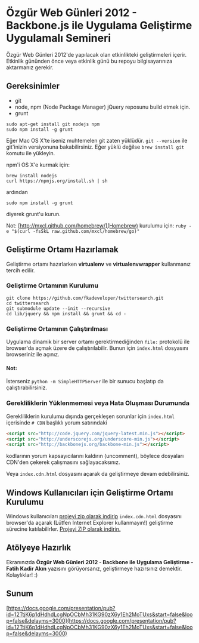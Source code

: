 # Özgür Web Günleri 2012 - Backbone.js ile Uygulama Geliştirme Uygulamalı Semineri 

Özgür Web Günleri 2012'de yapılacak olan etkinlikteki geliştirmeleri içerir. Etkinlik gününden önce
veya etkinlik günü bu repoyu bilgisayarınıza aktarmanız gerekir.

## Gereksinimler
 * git
 * node, npm (Node Package Manager) jQuery reposunu build etmek için.
 * grunt

```
sudo apt-get install git nodejs npm
sudo npm install -g grunt
```

Eğer Mac OS X'te iseniz muhtemelen git zaten yüklüdür. `git --version` ile git'inizin versiyonuna bakabilirsiniz.
Eğer yüklü değilse `brew install git` komutu ile yükleyin.

npm'i OS X'e kurmak için:

```
brew install nodejs
curl https://npmjs.org/install.sh | sh
```
ardından
```
sudo npm install -g grunt
```
diyerek grunt'u kurun.

Not: [http://mxcl.github.com/homebrew/](Homebrew) kurulumu için: `ruby -e "$(curl -fsSkL raw.github.com/mxcl/homebrew/go)"`

## Geliştirme Ortamı Hazırlamak

Geliştirme ortamı hazırlarken **virtualenv** ve **virtualenvwrapper** kullanmanız tercih edilir.

### Geliştirme Ortamının Kurulumu

```
git clone https://github.com/fkadeveloper/twittersearch.git
cd twittersearch
git submodule update --init --recursive
cd lib/jquery && npm install && grunt && cd -
```

### Geliştirme Ortamının Çalıştırılması

Uygulama dinamik bir server ortamı gerektirmediğinden `file:` protokolü ile browser'da açmak üzere de çalıştırılabilir. Bunun için
`index.html` dosyasını browseriniz ile açınız.

#### Not:
İsterseniz `python -m SimpleHTTPServer` ile bir sunucu başlatıp da çalıştırabilirsiniz.

### Gerekliliklerin Yüklenmemesi veya Hata Oluşması Durumunda

Gerekliliklerin kurulumu dışında gerçekleşen sorunlar için `index.html` içerisinde `# CDN` başlıklı yorum satırındaki
```html
<script src="http://code.jquery.com/jquery-latest.min.js"></script>
<script src="http://underscorejs.org/underscore-min.js"></script>
<script src="http://backbonejs.org/backbone-min.js"></script>
```
kodlarının yorum kapsayıcılarını kaldırın (uncomment), böylece dosyaları CDN'den çekerek çalışmasını sağlayacaksınız.

Veya `index.cdn.html` dosyasını açarak da geliştirmeye devam edebilirsiniz.

## Windows Kullanıcıları için Geliştirme Ortamı Kurulumu

Windows kullanıcıları [projeyi zip olarak indirip](https://github.com/fkadeveloper/twittersearch/zipball/master) `index.cdn.html`
dosyasını browser'da açarak (Lütfen Internet Explorer kullanmayın!) geliştirme sürecine katılabilirler. 
[Projeyi ZIP olarak indirin.](https://github.com/fkadeveloper/twittersearch/zipball/master)

## Atölyeye Hazırlık

Ekranınızda **Özgür Web Günleri 2012 - Backbone ile Uygulama Geliştirme - Fatih Kadir Akın** yazısını görüyorsanız, geliştirmeye
hazırsınız demektir. Kolaylıklar! :)

## Sunum

[https://docs.google.com/presentation/pub?id=12TtjK6p1dHdhdLcgNpOCbMh31KG90zX6y1Eh2MoTUxs&start=false&loop=false&delayms=3000](https://docs.google.com/presentation/pub?id=12TtjK6p1dHdhdLcgNpOCbMh31KG90zX6y1Eh2MoTUxs&start=false&loop=false&delayms=3000)